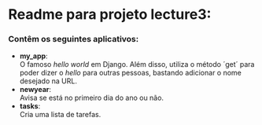 # Readme para projeto lecture3:

### Contêm os seguintes aplicativos:

- **my_app**:  
  O famoso *hello world* em Django. Além disso, utiliza o método ´get´ para poder dizer o *hello* para outras pessoas, bastando adicionar o nome desejado na URL.
- **newyear**:  
  Avisa se está no primeiro dia do ano ou não.
- **tasks**:  
  Cria uma lista de tarefas.
